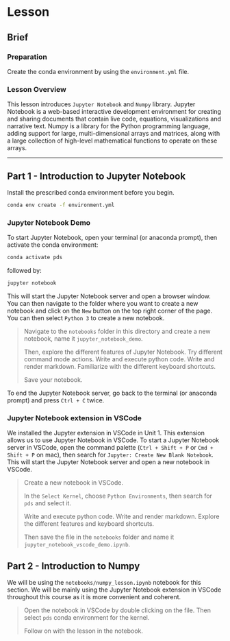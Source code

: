 # Lesson

## Brief

### Preparation

Create the conda environment by using the `environment.yml` file.

### Lesson Overview

This lesson introduces `Jupyter Notebook` and `Numpy` library. Jupyter Notebook is a web-based interactive development environment for creating and sharing documents that contain live code, equations, visualizations and narrative text. Numpy is a library for the Python programming language, adding support for large, multi-dimensional arrays and matrices, along with a large collection of high-level mathematical functions to operate on these arrays.

---

## Part 1 - Introduction to Jupyter Notebook

Install the prescribed conda environment before you begin.

```bash
conda env create -f environment.yml
```

### Jupyter Notebook Demo

To start Jupyter Notebook, open your terminal (or anaconda prompt), then activate the conda environment:

```bash
conda activate pds
```

followed by:

```bash
jupyter notebook
```

This will start the Jupyter Notebook server and open a browser window. You can then navigate to the folder where you want to create a new notebook and click on the `New` button on the top right corner of the page. You can then select `Python 3` to create a new notebook.

> Navigate to the `notebooks` folder in this directory and create a new notebook, name it `jupyter_notebook_demo`.
>
> Then, explore the different features of Jupyter Notebook. Try different command mode actions. Write and execute python code. Write and render markdown. Familiarize with the different keyboard shortcuts.
>
> Save your notebook.

To end the Jupyter Notebook server, go back to the terminal (or anaconda prompt) and press `Ctrl + C` twice.

### Jupyter Notebook extension in VSCode

We installed the Jupyter extension in VSCode in Unit 1. This extension allows us to use Jupyter Notebook in VSCode. To start a Jupyter Notebook server in VSCode, open the command palette (`Ctrl + Shift + P` or `Cmd + Shift + P` on mac), then search for `Jupyter: Create New Blank Notebook`. This will start the Jupyter Notebook server and open a new notebook in VSCode.

> Create a new notebook in VSCode.
>
> In the `Select Kernel`, choose `Python Environments`, then search for `pds` and select it.
>
> Write and execute python code. Write and render markdown. Explore the different features and keyboard shortcuts.
>
> Then save the file in the `notebooks` folder and name it `jupyter_notebook_vscode_demo.ipynb`.

## Part 2 - Introduction to Numpy

We will be using the `notebooks/numpy_lesson.ipynb` notebook for this section. We will be mainly using the Jupyter Notebook extension in VSCode throughout this course as it is more convenient and coherent.

> Open the notebook in VSCode by double clicking on the file. Then select `pds` conda environment for the kernel.
>
> Follow on with the lesson in the notebook.
